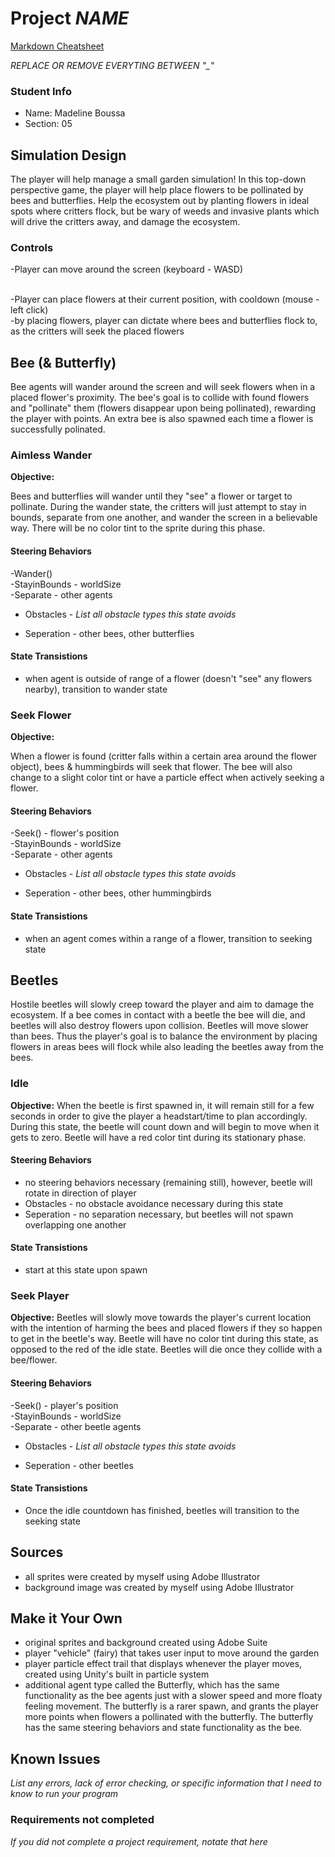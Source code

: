 # Project _NAME_

[Markdown Cheatsheet](https://github.com/adam-p/markdown-here/wiki/Markdown-Here-Cheatsheet)

_REPLACE OR REMOVE EVERYTING BETWEEN "\_"_

### Student Info

-   Name: Madeline Boussa
-   Section: 05

## Simulation Design

The player will help manage a small garden simulation! In this top-down perspective game, the player will help place flowers to be pollinated by bees and butterflies. Help the ecosystem out by planting flowers in ideal spots where critters flock, but be wary of weeds and invasive plants which will drive the critters away, and damage the ecosystem.

### Controls  
   -Player can move around the screen (keyboard - WASD)
    
   <br>
   -Player can place flowers at their current position, with cooldown (mouse - left click)
    <br>  -by placing flowers, player can dictate where bees and butterflies flock to, as the critters will seek the placed flowers

## Bee (& Butterfly)

Bee agents will wander around the screen and will seek flowers when in a placed flower's proximity. The bee's goal is to collide with found flowers and "pollinate" them (flowers disappear upon being pollinated), rewarding the player with points. An extra bee is also spawned each time a flower is successfully polinated.

### Aimless Wander

**Objective:**

Bees and butterflies will wander until they "see" a flower or target to pollinate. During the wander state, the critters will just attempt to stay in bounds, separate from one another, and wander the screen in a believable way. There will be no color tint to the sprite during this phase.

#### Steering Behaviors

-Wander()
<br>-StayinBounds - worldSize
<br>-Separate - other agents


- Obstacles - _List all obstacle types this state avoids_


- Seperation - other bees, other butterflies
   
#### State Transistions

- when agent is outside of range of a flower (doesn't "see" any flowers nearby), transition to wander state
   
### Seek Flower

**Objective:** 

When a flower is found (critter falls within a certain area around the flower object), bees & hummingbirds will seek that flower. The bee will also change to a slight color tint or have a particle effect when actively seeking a flower.

#### Steering Behaviors

-Seek() - flower's position
<br>-StayinBounds - worldSize
<br>-Separate - other agents


- Obstacles - _List all obstacle types this state avoids_


- Seperation - other bees, other hummingbirds
   
#### State Transistions

- when an agent comes within a range of a flower, transition to seeking state

## Beetles

Hostile beetles will slowly creep toward the player and aim to damage the ecosystem. If a bee comes in contact with a beetle the bee will die, and beetles will also destroy flowers upon collision. Beetles will move slower than bees. Thus the player's goal is to balance the environment by placing flowers in areas bees will flock while also leading the beetles away from the bees.

### Idle

**Objective:** 
When the beetle is first spawned in, it will remain still for a few seconds in order to give the player a headstart/time to plan accordingly. During this state, the beetle will count down and will begin to move when it gets to zero. Beetle will have a red color tint during its stationary phase.

#### Steering Behaviors

- no steering behaviors necessary (remaining still), however, beetle will rotate in direction of player
- Obstacles - no obstacle avoidance necessary during this state
- Seperation - no separation necessary, but beetles will not spawn overlapping one another
   
#### State Transistions

- start at this state upon spawn
   
### Seek Player

**Objective:** 
Beetles will slowly move towards the player's current location with the intention of harming the bees and placed flowers if they so happen to get in the beetle's way. Beetle will have no color tint during this state, as opposed to the red of the idle state. Beetles will die once they collide with a bee/flower.

#### Steering Behaviors

-Seek() - player's position
<br>-StayinBounds - worldSize
<br>-Separate - other beetle agents


- Obstacles - _List all obstacle types this state avoids_


- Seperation - other beetles
   
#### State Transistions

- Once the idle countdown has finished, beetles will transition to the seeking state

## Sources

-   all sprites were created by myself using Adobe Illustrator
-   background image was created by myself using Adobe Illustrator

## Make it Your Own

- original sprites and background created using Adobe Suite
- player "vehicle" (fairy) that takes user input to move around the garden
- player particle effect trail that displays whenever the player moves, created using Unity's built in particle system
- additional agent type called the Butterfly, which has the same functionality as the bee agents just with a slower speed and more floaty feeling movement. The butterfly is a rarer spawn, and grants the player more points when flowers a pollinated with the butterfly. The butterfly has the same steering behaviors and state functionality as the bee.

## Known Issues

_List any errors, lack of error checking, or specific information that I need to know to run your program_

### Requirements not completed

_If you did not complete a project requirement, notate that here_

